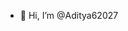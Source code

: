 - 👋 Hi, I’m @Aditya62027


<!---
Aditya62027/Aditya62027 is a ✨ special ✨ repository because its `README.md` (this file) appears on your GitHub profile.
You can click the Preview link to take a look at your changes.
--->
